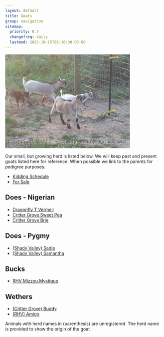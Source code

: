 ```yaml
---
layout: default
title: Goats
group: navigation
sitemap:
  priority: 0.7
  changefreq: daily
  lastmod: 2013-10-15T01:10:30-05:00
---
```


<img src="/images/goats/Group/1.jpg" alt="Goats " class="pic"/>

Our small, but growing herd is listed below. We will keep past and 
present goats listed here for reference. When possible we link to
the parents for pedigree purposes.

* [Kidding Schedule](/goats/kidding-schedule)
* [For Sale](/goats/for-sale)

## Does - Nigerian

* [Dragonfly T Vermeil](/goats/Dragonfly_T_Vermeil)
* [Critter Grove Sweet Pea](/goats/Critter-Grove-Sweet-Pea)
* [Critter Grove Brie](/goats/Critter-Grove-Brie)

## Does - Pygmy

* [(Shady Valley) Sadie](/goats/Shady-Valley-Sadie)
* [(Shady Valley) Samantha](/goats/Shady-Valley-Samantha)

## Bucks

* [RHV Mizzou Mystique](/goats/RHV_Mizzou_Mystique)

## Wethers

* [(Critter Grove) Buddy](/goats/Buddy)
* [(RHV) Amigo](/goats/Amigo)

Animals with herd names in (parenthesis) are unregistered. The herd name is provided to show the origin of the goat
